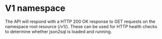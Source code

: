 # V1 namespace

The API will respond with a HTTP 200 OK response to GET requests on the namespace root resource (/v1/). These can be used for HTTP health checks to determine whether json2sql is loaded and running.

